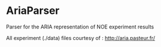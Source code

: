 # AriaParser
Parser for the ARIA representation of NOE experiment results  

All experiment (./data) files courtesy of : http://aria.pasteur.fr/  